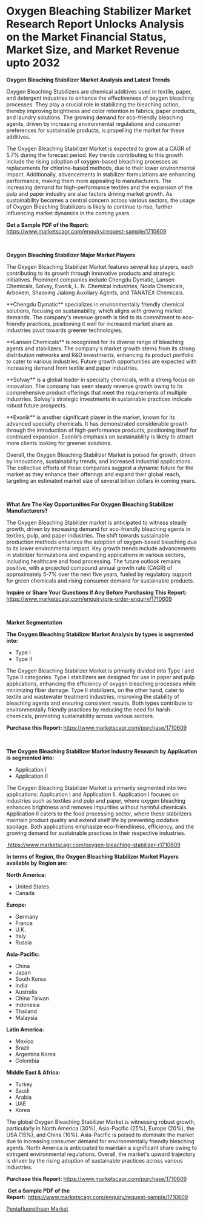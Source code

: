 <p><h1>Oxygen Bleaching Stabilizer Market Research Report Unlocks Analysis on the Market Financial Status, Market Size, and Market Revenue upto 2032</h1></p><p><strong>Oxygen Bleaching Stabilizer Market Analysis and Latest Trends</strong></p>
<p><p>Oxygen Bleaching Stabilizers are chemical additives used in textile, paper, and detergent industries to enhance the effectiveness of oxygen bleaching processes. They play a crucial role in stabilizing the bleaching action, thereby improving brightness and color retention in fabrics, paper products, and laundry solutions. The growing demand for eco-friendly bleaching agents, driven by increasing environmental regulations and consumer preferences for sustainable products, is propelling the market for these additives.</p><p>The Oxygen Bleaching Stabilizer Market is expected to grow at a CAGR of 5.7% during the forecast period. Key trends contributing to this growth include the rising adoption of oxygen-based bleaching processes as replacements for chlorine-based methods, due to their lower environmental impact. Additionally, advancements in stabilizer formulations are enhancing performance, making them more appealing to manufacturers. The increasing demand for high-performance textiles and the expansion of the pulp and paper industry are also factors driving market growth. As sustainability becomes a central concern across various sectors, the usage of Oxygen Bleaching Stabilizers is likely to continue to rise, further influencing market dynamics in the coming years.</p></p>
<p><strong>Get a Sample PDF of the Report:&nbsp;</strong> <a href="https://www.marketscagr.com/enquiry/request-sample/1710609?utm_campaign=3506&utm_medium=2&utm_source=Github&utm_content=ia&utm_term=27032025&utm_id=oxygen-bleaching-stabilizer">https://www.marketscagr.com/enquiry/request-sample/1710609</a></p>
<p>&nbsp;</p>
<p><strong>Oxygen Bleaching Stabilizer Major Market Players</strong></p>
<p><p>The Oxygen Bleaching Stabilizer Market features several key players, each contributing to its growth through innovative products and strategic initiatives. Prominent companies include Chengdu Dymatic, Lansen Chemicals, Solvay, Evonik, L. N. Chemical Industries, Noida Chemicals, Arbokem, Shaoxing Jialong Auxiliary Agents, and TANATEX Chemicals.</p><p>**Chengdu Dymatic** specializes in environmentally friendly chemical solutions, focusing on sustainability, which aligns with growing market demands. The company's revenue growth is tied to its commitment to eco-friendly practices, positioning it well for increased market share as industries pivot towards greener technologies.</p><p>**Lansen Chemicals** is recognized for its diverse range of bleaching agents and stabilizers. The company's market growth stems from its strong distribution networks and R&D investments, enhancing its product portfolio to cater to various industries. Future growth opportunities are expected with increasing demand from textile and paper industries.</p><p>**Solvay** is a global leader in specialty chemicals, with a strong focus on innovation. The company has seen steady revenue growth owing to its comprehensive product offerings that meet the requirements of multiple industries. Solvay's strategic investments in sustainable practices indicate robust future prospects.</p><p>**Evonik** is another significant player in the market, known for its advanced specialty chemicals. It has demonstrated considerable growth through the introduction of high-performance products, positioning itself for continued expansion. Evonik’s emphasis on sustainability is likely to attract more clients looking for greener solutions.</p><p>Overall, the Oxygen Bleaching Stabilizer Market is poised for growth, driven by innovations, sustainability trends, and increased industrial applications. The collective efforts of these companies suggest a dynamic future for the market as they enhance their offerings and expand their global reach, targeting an estimated market size of several billion dollars in coming years.</p></p>
<p>&nbsp;</p>
<p><strong>What Are The Key Opportunities For Oxygen Bleaching Stabilizer Manufacturers?</strong></p>
<p><p>The Oxygen Bleaching Stabilizer market is anticipated to witness steady growth, driven by increasing demand for eco-friendly bleaching agents in textiles, pulp, and paper industries. The shift towards sustainable production methods enhances the adoption of oxygen-based bleaching due to its lower environmental impact. Key growth trends include advancements in stabilizer formulations and expanding applications in various sectors, including healthcare and food processing. The future outlook remains positive, with a projected compound annual growth rate (CAGR) of approximately 5-7% over the next five years, fueled by regulatory support for green chemicals and rising consumer demand for sustainable products.</p></p>
<p><strong>Inquire or Share Your Questions If Any Before Purchasing This Report:</strong> <a href="https://www.marketscagr.com/enquiry/pre-order-enquiry/1710609?utm_campaign=3506&utm_medium=2&utm_source=Github&utm_content=ia&utm_term=27032025&utm_id=oxygen-bleaching-stabilizer">https://www.marketscagr.com/enquiry/pre-order-enquiry/1710609</a></p>
<p>&nbsp;</p>
<p><strong>Market Segmentation</strong></p>
<p><strong>The Oxygen Bleaching Stabilizer Market Analysis by types is segmented into:</strong></p>
<p><ul><li>Type I</li><li>Type II</li></ul></p>
<p><p>The Oxygen Bleaching Stabilizer Market is primarily divided into Type I and Type II categories. Type I stabilizers are designed for use in paper and pulp applications, enhancing the efficiency of oxygen bleaching processes while minimizing fiber damage. Type II stabilizers, on the other hand, cater to textile and wastewater treatment industries, improving the stability of bleaching agents and ensuring consistent results. Both types contribute to environmentally friendly practices by reducing the need for harsh chemicals, promoting sustainability across various sectors.</p></p>
<p><strong>Purchase this Report:&nbsp;</strong><a href="https://www.marketscagr.com/purchase/1710609?utm_campaign=3506&utm_medium=2&utm_source=Github&utm_content=ia&utm_term=27032025&utm_id=oxygen-bleaching-stabilizer">https://www.marketscagr.com/purchase/1710609</a></p>
<p>&nbsp;</p>
<p><strong>The Oxygen Bleaching Stabilizer Market Industry Research by Application is segmented into:</strong></p>
<p><ul><li>Application I</li><li>Application II</li></ul></p>
<p><p>The Oxygen Bleaching Stabilizer Market is primarily segmented into two applications: Application I and Application II. Application I focuses on industries such as textiles and pulp and paper, where oxygen bleaching enhances brightness and removes impurities without harmful chemicals. Application II caters to the food processing sector, where these stabilizers maintain product quality and extend shelf life by preventing oxidative spoilage. Both applications emphasize eco-friendliness, efficiency, and the growing demand for sustainable practices in their respective industries.</p></p>
<p><a href="https://www.marketscagr.com/oxygen-bleaching-stabilizer-r1710609?utm_campaign=3506&utm_medium=2&utm_source=Github&utm_content=ia&utm_term=27032025&utm_id=oxygen-bleaching-stabilizer">&nbsp;https://www.marketscagr.com/oxygen-bleaching-stabilizer-r1710609</a></p>
<p><strong>In terms of Region, the Oxygen Bleaching Stabilizer Market Players available by Region are:</strong></p>
<p>
    <p> <strong> North America: </strong>
        <ul>
            <li>United States</li>
            <li>Canada</li>
        </ul>
        </p> 
    <p> <strong> Europe: </strong>
        <ul>
            <li>Germany</li>
            <li>France</li>
            <li>U.K.</li>
            <li>Italy</li>
            <li>Russia</li>
        </ul>
        </p> 
    <p> <strong> Asia-Pacific: </strong>
        <ul>
            <li>China</li>
            <li>Japan</li>
            <li>South Korea</li>
            <li>India</li>
            <li>Australia</li>
            <li>China Taiwan</li>
            <li>Indonesia</li>
            <li>Thailand</li>
            <li>Malaysia</li>
        </ul>
        </p> 
    <p> <strong> Latin America: </strong>
        <ul>
            <li>Mexico</li>
            <li>Brazil</li>
            <li>Argentina Korea</li>
            <li>Colombia</li>
        </ul>
        </p> 
    <p> <strong> Middle East & Africa: </strong>
        <ul>
            <li>Turkey</li>
            <li>Saudi</li>
            <li>Arabia</li>
            <li>UAE</li>
            <li>Korea</li>
        </ul>
    </p>
    </p>
<p><p>The global Oxygen Bleaching Stabilizer Market is witnessing robust growth, particularly in North America (30%), Asia-Pacific (25%), Europe (20%), the USA (15%), and China (10%). Asia-Pacific is poised to dominate the market due to increasing consumer demand for environmentally friendly bleaching agents. North America is anticipated to maintain a significant share owing to stringent environmental regulations. Overall, the market's upward trajectory is driven by the rising adoption of sustainable practices across various industries.</p></p>
<p><strong>Purchase this Report: </strong><a href="https://www.marketscagr.com/purchase/1710609?utm_campaign=3506&utm_medium=2&utm_source=Github&utm_content=ia&utm_term=27032025&utm_id=oxygen-bleaching-stabilizer">https://www.marketscagr.com/purchase/1710609</a></p>
<p>&nbsp;<strong>Get a Sample PDF of the Report:&nbsp;&nbsp;</strong><a href="https://www.marketscagr.com/enquiry/request-sample/1710609?utm_campaign=3506&utm_medium=2&utm_source=Github&utm_content=ia&utm_term=27032025&utm_id=oxygen-bleaching-stabilizer">https://www.marketscagr.com/enquiry/request-sample/1710609</a></p>
<p><strong></strong></p>
<p><p><a href="https://github.com/uripeachrii/Market-Research-Report-List-1/blob/main/pentafluorethaan-market.md?utm_campaign=3506&utm_medium=2&utm_source=Github&utm_content=ia&utm_term=27032025&utm_id=oxygen-bleaching-stabilizer">Pentafluorethaan Market</a></p></p>